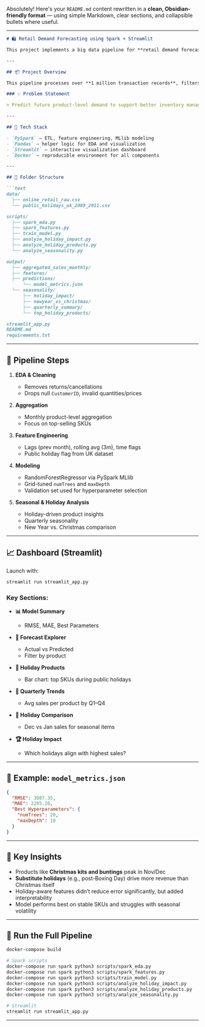 Absolutely! Here's your `README.md` content rewritten in a **clean, Obsidian-friendly format** — using simple Markdown, clear sections, and collapsible bullets where useful.

---

````markdown
# 🛍️ Retail Demand Forecasting using Spark + Streamlit

This project implements a big data pipeline for **retail demand forecasting** using PySpark and MLlib, and visualizes results using Streamlit. It forecasts product-level monthly sales and analyzes holiday-driven demand shifts.

---

## 📦 Project Overview

This pipeline processes over **1 million transaction records**, filters, aggregates, models, and visualizes them. It’s designed for scalability, interpretability, and modularity.

### 💡 Problem Statement

> Predict future product-level demand to support better inventory management and uncover sales patterns around holidays and seasons.

---

## 🔧 Tech Stack

- `PySpark` – ETL, feature engineering, MLlib modeling  
- `Pandas` – helper logic for EDA and visualization  
- `Streamlit` – interactive visualization dashboard  
- `Docker` – reproducible environment for all components

---

## 📂 Folder Structure

```text
data/
  ├── online_retail_raw.csv
  └── public_holidays_uk_2009_2011.csv

scripts/
  ├── spark_eda.py
  ├── spark_features.py
  ├── train_model.py
  ├── analyze_holiday_impact.py
  ├── analyze_holiday_products.py
  └── analyze_seasonality.py

output/
  ├── aggregated_sales_monthly/
  ├── features/
  ├── predictions/
      └── model_metrics.json
  └── seasonality/
      ├── holiday_impact/
      ├── newyear_vs_christmas/
      ├── quarterly_summary/
      └── top_holiday_products/

streamlit_app.py
README.md
requirements.txt
````

---

## 🧪 Pipeline Steps

1. **EDA & Cleaning**

   * Removes returns/cancellations
   * Drops null `CustomerID`, invalid quantities/prices

2. **Aggregation**

   * Monthly product-level aggregation
   * Focus on top-selling SKUs

3. **Feature Engineering**

   * Lags (prev month), rolling avg (3m), time flags
   * Public holiday flag from UK dataset

4. **Modeling**

   * RandomForestRegressor via PySpark MLlib
   * Grid-tuned `numTrees` and `maxDepth`
   * Validation set used for hyperparameter selection

5. **Seasonal & Holiday Analysis**

   * Holiday-driven product insights
   * Quarterly seasonality
   * New Year vs. Christmas comparison

---

## 📈 Dashboard (Streamlit)

Launch with:

```bash
streamlit run streamlit_app.py
```

### Key Sections:

* **📊 Model Summary**

  * RMSE, MAE, Best Parameters
* **🔮 Forecast Explorer**

  * Actual vs Predicted
  * Filter by product
* **🎁 Holiday Products**

  * Bar chart: top SKUs during public holidays
* **📆 Quarterly Trends**

  * Avg sales per product by Q1–Q4
* **🎄 Holiday Comparison**

  * Dec vs Jan sales for seasonal items
* **🏆 Holiday Impact**

  * Which holidays align with highest sales?

---

## 🧪 Example: `model_metrics.json`

```json
{
  "RMSE": 3087.35,
  "MAE": 2285.26,
  "Best Hyperparameters": {
    "numTrees": 20,
    "maxDepth": 10
  }
}
```

---

## 🧠 Key Insights

* Products like **Christmas kits and buntings** peak in Nov/Dec
* **Substitute holidays** (e.g., post-Boxing Day) drive more revenue than Christmas itself
* Holiday-aware features didn’t reduce error significantly, but added interpretability
* Model performs best on stable SKUs and struggles with seasonal volatility

---

## 🚀 Run the Full Pipeline

```bash
docker-compose build

# Spark scripts
docker-compose run spark python3 scripts/spark_eda.py
docker-compose run spark python3 scripts/spark_features.py
docker-compose run spark python3 scripts/train_model.py
docker-compose run spark python3 scripts/analyze_holiday_impact.py
docker-compose run spark python3 scripts/analyze_holiday_products.py
docker-compose run spark python3 scripts/analyze_seasonality.py

# Streamlit
streamlit run streamlit_app.py
```
---